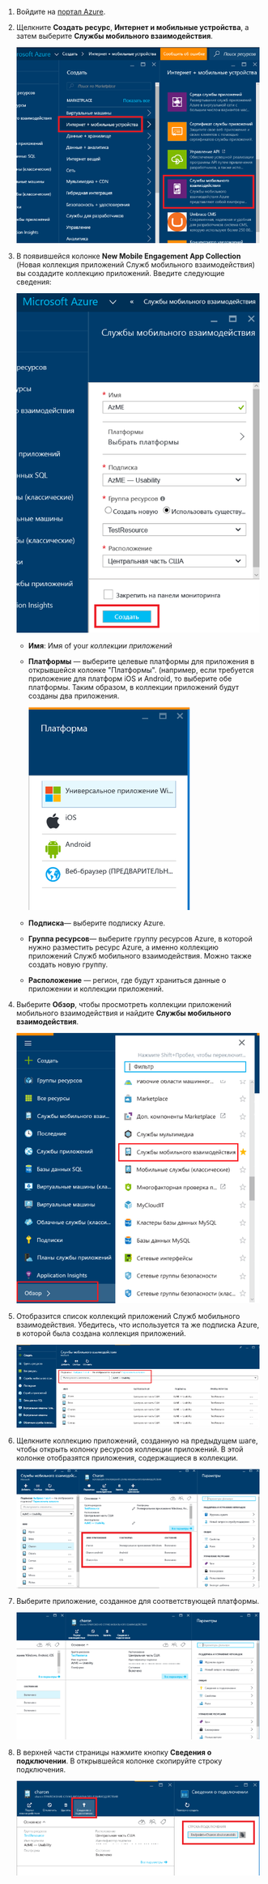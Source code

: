 
1. Войдите на [портал Azure](https://portal.azure.com).
2. Щелкните **Создать ресурс**, **Интернет и мобильные устройства**, а затем выберите **Службы мобильного взаимодействия**.
   
    ![](./media/mobile-engagement-create-app-in-portal-new/browse-azme-extension.png)
3. В появившейся колонке **New Mobile Engagement App Collection** (Новая коллекция приложений Служб мобильного взаимодействия) вы создадите коллекцию приложений. Введите следующие сведения:
   
    ![](./media/mobile-engagement-create-app-in-portal-new/new-azme-app.png)
   
   * **Имя**: Имя of your *коллекции приложений* 
   * **Платформы** — выберите целевые платформы для приложения в открывшейся колонке "Платформы". (например, если требуется приложение для платформ iOS и Android, то выберите обе платформы. Таким образом, в коллекции приложений будут созданы два приложения. 
     
      ![](./media/mobile-engagement-create-app-in-portal-new/choose-platform.png)
   * **Подписка**— выберите подписку Azure. 
   * **Группа ресурсов**— выберите группу ресурсов Azure, в которой нужно разместить ресурс Azure, а именно коллекцию приложений Служб мобильного взаимодействия. Можно также создать новую группу.  
   * **Расположение** — регион, где будут храниться данные о приложении и коллекции приложений.
4. Выберите **Обзор**, чтобы просмотреть коллекции приложений мобильного взаимодействия и найдите **Службы мобильного взаимодействия**.
   
    ![](./media/mobile-engagement-create-app-in-portal-new/browse-mobile-engagement-menu.png)
5. Отобразится список коллекций приложений Служб мобильного взаимодействия. Убедитесь, что используется та же подписка Azure, в которой была создана коллекция приложений.
   
    ![](./media/mobile-engagement-create-app-in-portal-new/browse-mobile-engagement.png)
6. Щелкните коллекцию приложений, созданную на предыдущем шаге, чтобы открыть колонку ресурсов коллекции приложений. В этой колонке отобразятся приложения, содержащиеся в коллекции. 
   
    ![](./media/mobile-engagement-create-app-in-portal-new/mobile-engagement-app-collection.png)
7. Выберите приложение, созданное для соответствующей платформы. 
   
    ![](./media/mobile-engagement-create-app-in-portal-new/mobile-engagement-app.png)
8. В верхней части страницы нажмите кнопку **Сведения о подключении**. В открывшейся колонке скопируйте строку подключения. 
   
    ![](./media/mobile-engagement-create-app-in-portal-new/app-connection-info.png)

